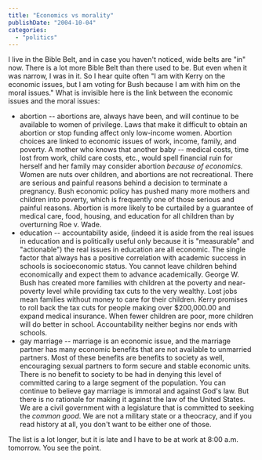 ```yaml
---
title: "Economics vs morality"
publishDate: "2004-10-04"
categories: 
  - "politics"
---
```


I live in the Bible Belt, and in case you haven't noticed, wide belts are "in" now. There is a lot more Bible Belt than there used to be. But even when it was narrow, I was in it. So I hear quite often "I am with Kerry on the economic issues, but I am voting for Bush because I am with him on the moral issues." What is invisible here is the link between the economic issues and the moral issues:

<!--more-->

- abortion -- abortions are, always have been, and will continue to be available to women of privilege. Laws that make it difficult to obtain an abortion or stop funding affect only low-income women. Abortion choices are linked to economic issues of work, income, family, and poverty. A mother who knows that another baby -- medical costs, time lost from work, child care costs, etc., would spell financial ruin for herself and her family may consider abortion _because of economics._ Women are nuts over children, and abortions are not recreational. There are serious and painful reasons behind a decision to terminate a pregnancy. Bush economic policy has pushed many more mothers and children into poverty, which is frequently one of those serious and painful reasons. Abortion is more likely to be curtailed by a guarantee of medical care, food, housing, and education for all children than by overturning Roe v. Wade.
- education -- accountability aside, (indeed it is aside from the real issues in education and is politically useful only because it is "measurable" and "actionable") the real issues in education are all economic. The single factor that always has a positive correlation with academic success in schools is socioeconomic status. You cannot leave children behind economically and expect them to advance academically. George W. Bush has created more families with children at the poverty and near-poverty level while providing tax cuts to the very wealthy. Lost jobs mean families without money to care for their children. Kerry promises to roll back the tax cuts for people making over $200,000.00 and expand medical insurance. When fewer children are poor, more children will do better in school. Accountability neither begins nor ends with schools.
- gay marriage -- marriage is an economic issue, and the marriage partner has many economic benefits that are not available to unmarried partners. Most of these benefits are benefits to society as well, encouraging sexual partners to form secure and stable economic units. There is no benefit to society to be had in denying this level of committed caring to a large segment of the population. You can continue to believe gay marriage is immoral and against God's law. But there is no rationale for making it against the law of the United States. We are a civil government with a legislature that is committed to seeking the _common good_. We are not a military state or a theocracy, and if you read history at all, you don't want to be either one of those.

The list is a lot longer, but it is late and I have to be at work at 8:00 a.m. tomorrow. You see the point.
